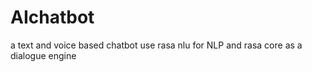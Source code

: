 # AIchatbot
a text and voice based chatbot 
use rasa nlu for NLP and rasa core as a dialogue engine 
